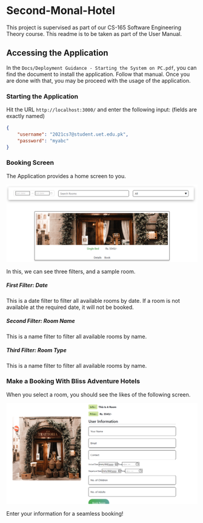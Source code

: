 # Second-Monal-Hotel

This project is supervised as part of our CS-165 Software Engineering Theory course. This readme is to be taken as part of the User Manual.

## Accessing the Application

In the `Docs/Deployment Guidance - Starting the System on PC.pdf`, you can find the document to install the application. Follow that manual. Once you are done with that, you may be proceed with the usage of the application.

### Starting the Application

Hit the URL `http://localhost:3000/` and enter the following input: (fields are exactly named)

```json
{
	"username": "2021cs7@student.uet.edu.pk",
	"password": "myabc"
}
```

### Booking Screen

The Application provides a home screen to you. 

![](Docs/img/home.png)

In this, we can see three filters, and a sample room. 

##### First Filter: Date

This is a date filter to filter all available rooms by date. If a room is not available at the required date, it will not be booked.

##### Second Filter: Room Name

This is a name filter to filter all available rooms by name.

##### Third Filter: Room Type

This is a name filter to filter all available rooms by name.



### Make a Booking With Bliss Adventure Hotels

When you select a room, you should see the likes of the following screen.

![](Docs/img/booking.png)

Enter your information for a seamless booking!